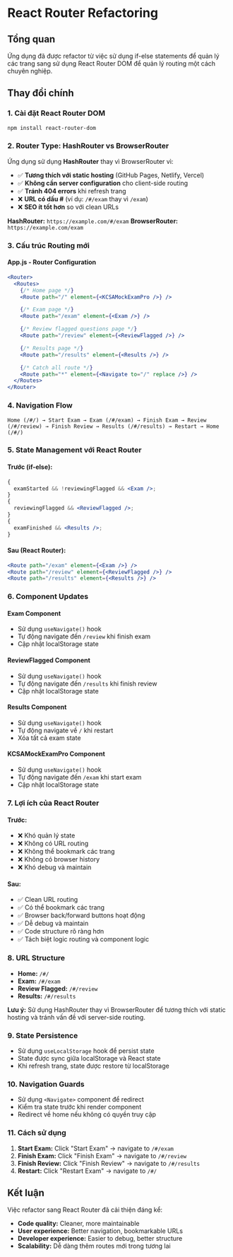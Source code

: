 # React Router Refactoring

## Tổng quan

Ứng dụng đã được refactor từ việc sử dụng if-else statements để quản lý các trang sang sử dụng React Router DOM để quản lý routing một cách chuyên nghiệp.

## Thay đổi chính

### 1. **Cài đặt React Router DOM**

```bash
npm install react-router-dom
```

### 2. **Router Type: HashRouter vs BrowserRouter**

Ứng dụng sử dụng **HashRouter** thay vì BrowserRouter vì:

- ✅ **Tương thích với static hosting** (GitHub Pages, Netlify, Vercel)
- ✅ **Không cần server configuration** cho client-side routing
- ✅ **Tránh 404 errors** khi refresh trang
- ❌ **URL có dấu #** (ví dụ: `/#/exam` thay vì `/exam`)
- ❌ **SEO ít tốt hơn** so với clean URLs

**HashRouter:** `https://example.com/#/exam`
**BrowserRouter:** `https://example.com/exam`

### 3. **Cấu trúc Routing mới**

#### **App.js - Router Configuration**

```jsx
<Router>
  <Routes>
    {/* Home page */}
    <Route path="/" element={<KCSAMockExamPro />} />

    {/* Exam page */}
    <Route path="/exam" element={<Exam />} />

    {/* Review flagged questions page */}
    <Route path="/review" element={<ReviewFlagged />} />

    {/* Results page */}
    <Route path="/results" element={<Results />} />

    {/* Catch all route */}
    <Route path="*" element={<Navigate to="/" replace />} />
  </Routes>
</Router>
```

### 4. **Navigation Flow**

```
Home (/#/) → Start Exam → Exam (/#/exam) → Finish Exam → Review (/#/review) → Finish Review → Results (/#/results) → Restart → Home (/#/)
```

### 5. **State Management với React Router**

#### **Trước (if-else):**

```jsx
{
  examStarted && !reviewingFlagged && <Exam />;
}
{
  reviewingFlagged && <ReviewFlagged />;
}
{
  examFinished && <Results />;
}
```

#### **Sau (React Router):**

```jsx
<Route path="/exam" element={<Exam />} />
<Route path="/review" element={<ReviewFlagged />} />
<Route path="/results" element={<Results />} />
```

### 6. **Component Updates**

#### **Exam Component**

- Sử dụng `useNavigate()` hook
- Tự động navigate đến `/review` khi finish exam
- Cập nhật localStorage state

#### **ReviewFlagged Component**

- Sử dụng `useNavigate()` hook
- Tự động navigate đến `/results` khi finish review
- Cập nhật localStorage state

#### **Results Component**

- Sử dụng `useNavigate()` hook
- Tự động navigate về `/` khi restart
- Xóa tất cả exam state

#### **KCSAMockExamPro Component**

- Sử dụng `useNavigate()` hook
- Tự động navigate đến `/exam` khi start exam
- Cập nhật localStorage state

### 7. **Lợi ích của React Router**

#### **Trước:**

- ❌ Khó quản lý state
- ❌ Không có URL routing
- ❌ Không thể bookmark các trang
- ❌ Không có browser history
- ❌ Khó debug và maintain

#### **Sau:**

- ✅ Clean URL routing
- ✅ Có thể bookmark các trang
- ✅ Browser back/forward buttons hoạt động
- ✅ Dễ debug và maintain
- ✅ Code structure rõ ràng hơn
- ✅ Tách biệt logic routing và component logic

### 8. **URL Structure**

- **Home:** `/#/`
- **Exam:** `/#/exam`
- **Review Flagged:** `/#/review`
- **Results:** `/#/results`

**Lưu ý:** Sử dụng HashRouter thay vì BrowserRouter để tương thích với static hosting và tránh vấn đề với server-side routing.

### 9. **State Persistence**

- Sử dụng `useLocalStorage` hook để persist state
- State được sync giữa localStorage và React state
- Khi refresh trang, state được restore từ localStorage

### 10. **Navigation Guards**

- Sử dụng `<Navigate>` component để redirect
- Kiểm tra state trước khi render component
- Redirect về home nếu không có quyền truy cập

### 11. **Cách sử dụng**

1. **Start Exam:** Click "Start Exam" → navigate to `/#/exam`
2. **Finish Exam:** Click "Finish Exam" → navigate to `/#/review`
3. **Finish Review:** Click "Finish Review" → navigate to `/#/results`
4. **Restart:** Click "Restart Exam" → navigate to `/#/`

## Kết luận

Việc refactor sang React Router đã cải thiện đáng kể:

- **Code quality:** Cleaner, more maintainable
- **User experience:** Better navigation, bookmarkable URLs
- **Developer experience:** Easier to debug, better structure
- **Scalability:** Dễ dàng thêm routes mới trong tương lai
